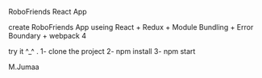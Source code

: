 RoboFriends React App

create RoboFriends App useing React + Redux + Module Bundling + Error Boundary + webpack 4


try it ^_^ .
1- clone the project 
2- npm install 
3- npm start 


M.Jumaa


